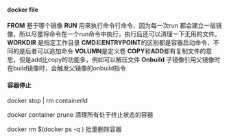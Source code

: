 #### docker file

**FROM** 基于哪个镜像
**RUN** 用来执行命令行命令，因为每一次run 都会建立一层镜像，所以尽量将命令在一个run命令中执行，执行后还可以清理一下无用的文件。
**WORKDIR** 是指定工作目录
**CMD**和**ENTRYPOINT**的区别都是容器启动命令，不同的是后者可以追加命令
**VOLUMN**是定义卷
**COPY**和**ADD**都有复制文件的意思，但是add比copy的功能多，例如可以解压文件
**Onbuild** 子镜像引用父镜像时在build镜像时，会触发父镜像的onbuild指令

#### 容器停止

docker stop | rm containerId

docker container prune  清理所有处于终止状态的容器

docker rm $(docker ps -q ) 批量删除容器